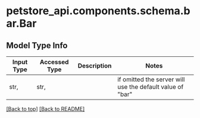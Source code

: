 <a name="top"></a>
<a id="Bar"></a>
# petstore_api.components.schema.bar.Bar

## Model Type Info
Input Type | Accessed Type | Description | Notes
------------ | ------------- | ------------- | -------------
str,  | str,  |  | if omitted the server will use the default value of "bar"

[[Back to top]](#top) [[Back to README]](../../../README.md)